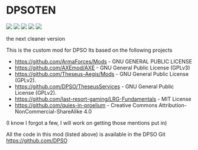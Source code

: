 # DPSOTEN
[![](https://img.shields.io/badge/Changelog-Link-orange.svg?style=flat-square)](https://github.com/DPSO/DPSOTEN/releases/latest)
[![](https://img.shields.io/badge/Release-10.0.1-blue.svg?style=flat-square)](https://github.com/DPSO/DPSOTEN/releases/latest)
[![](https://img.shields.io/badge/Github-Wiki-lightgrey.svg?style=flat-square)](https://github.com/DPSO/DPSOTEN/wiki)
[![](https://shields.io/badge/-Discord-131544019032342528?logo=discord&logoColor=fff)](https://discord.gg/xUyxRnp)
[![](https://img.shields.io/badge/DPSO-WEBSITE-green)](https://armadocs.purplesmoke.info/)

the next cleaner version


This is the custom mod for DPSO
Its based on the following projects

- https://github.com/ArmaForces/Mods - GNU GENERAL PUBLIC LICENSE
- https://github.com/AXEmod/AXE - GNU General Public License (GPLv3)
- https://github.com/Theseus-Aegis/Mods - GNU General Public License (GPLv2).
- https://github.com/DPSO/TheseusServices - GNU General Public License (GPLv2).
- https://github.com/last-resort-gaming/LRG-Fundamentals - MIT License
- https://github.com/quies-in-proelium - Creative Commons Attribution-NonCommercial-ShareAlike 4.0


(I know I forgot a few, I will work on getting those mentions put in)

All the code in this mod (listed above) is available in the DPSO Git
https://github.com/DPSO
